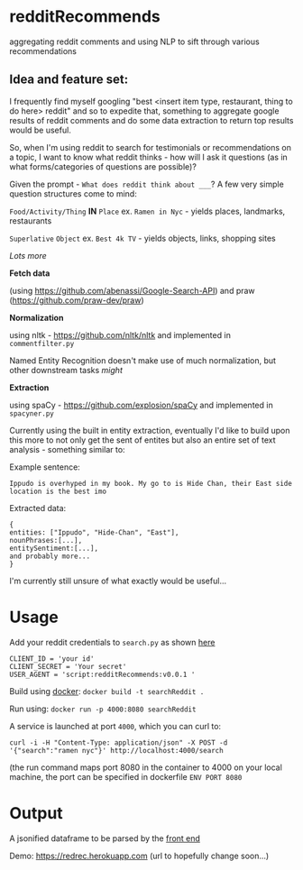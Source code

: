 # redditRecommends
aggregating reddit comments and using NLP to sift through various recommendations

## Idea and feature set:

I frequently find myself googling "best \<insert item type, restaurant, thing to do here\> reddit" and so to expedite that, something to aggregate google results of reddit comments and do some data extraction to return top results would be useful.

So, when I'm using reddit to search for testimonials or recommendations on a topic, I want to know what reddit thinks - how will I ask it questions (as in what forms/categories of questions are possible)?

Given the prompt - `What does reddit think about ___`? A few very simple question structures come to mind:

`Food/Activity/Thing` **IN** `Place` ex. `Ramen in Nyc` - yields places, landmarks, restaurants

`Superlative` `Object` ex. `Best 4k TV` - yields objects, links, shopping sites

 *Lots more*

**Fetch data**

(using https://github.com/abenassi/Google-Search-API) and praw (https://github.com/praw-dev/praw)


**Normalization**

using nltk - https://github.com/nltk/nltk and implemented in `commentfilter.py`

Named Entity Recognition doesn't make use of much normalization, but other downstream tasks *might*

**Extraction**

using spaCy - https://github.com/explosion/spaCy and implemented in `spacyner.py`

Currently using the built in entity extraction, eventually I'd like to build upon this more to not only get the sent of entites but also an entire set of text analysis - something similar to:

Example sentence:

`Ippudo is overhyped in my book. My go to is Hide Chan, their East side location is the best imo`

Extracted data:
    
    {
    entities: ["Ippudo", "Hide-Chan", "East"],
    nounPhrases:[...],
    entitySentiment:[...],
    and probably more...
    }

I'm currently still unsure of what exactly would be useful...
    

# Usage

Add your reddit credentials to `search.py` as shown [here](https://github.com/reddit-archive/reddit/wiki/OAuth2-Quick-Start-Example#first-steps)

    CLIENT_ID = 'your id'
    CLIENT_SECRET = 'Your secret'
    USER_AGENT = 'script:redditRecommends:v0.0.1 '
    

Build using [docker](https://www.docker.com/): `docker build -t searchReddit .`

Run using: `docker run -p 4000:8080 searchReddit`

A service is launched at port `4000`, which you can curl to: 

`curl -i -H "Content-Type: application/json" -X POST -d '{"search":"ramen nyc"}' http://localhost:4000/search`

(the run command maps port 8080 in the container to 4000 on your local machine, the port can be specified in dockerfile `ENV PORT 8080`

# Output

A jsonified dataframe to be parsed by the [front end](https://github.com/jliang117/redditRecommendsVue)

Demo: https://redrec.herokuapp.com (url to hopefully change soon...)

